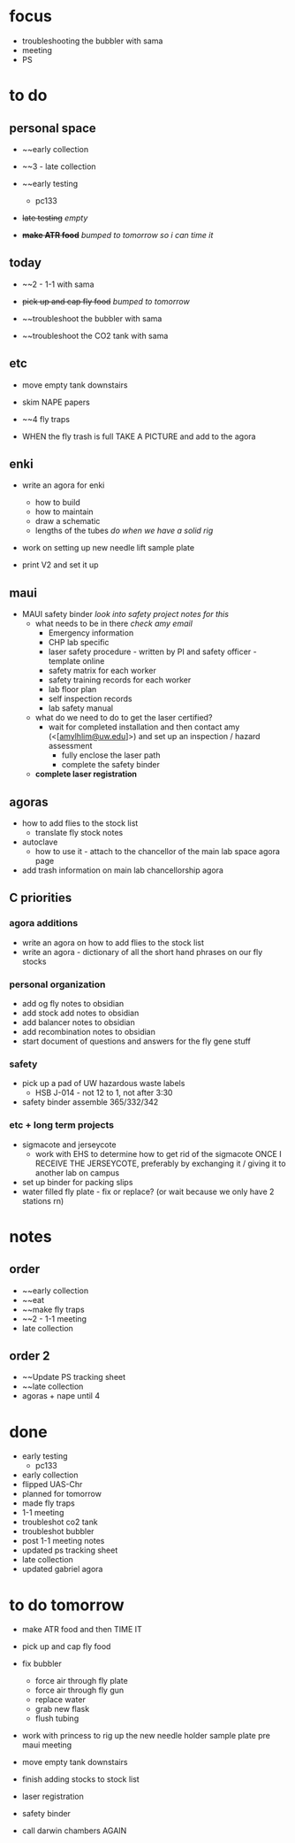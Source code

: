 # focus
- troubleshooting the bubbler with sama
- meeting
- PS
# to do 
## personal space
- ~~early collection
- ~~3 - late collection

- ~~early testing
	- pc133
- ~~late testing~~ *empty*

- ~~**make ATR food**~~ *bumped to tomorrow so i can time it*

## today
- ~~2 - 1-1 with sama
- ~~pick up and cap fly food~~ *bumped to tomorrow*

- ~~troubleshoot the bubbler with sama
- ~~troubleshoot the CO2 tank with sama
## etc
- move empty tank downstairs
- skim NAPE papers

- ~~4 fly traps

- WHEN the fly trash is full TAKE A PICTURE and add to the agora
## enki
- write an agora for enki
	- how to build 
	- how to maintain
	- draw a schematic
	- lengths of the tubes *do when we have a solid rig*

- work on setting up new needle lift sample plate 
- print V2 and set it up

## maui
- MAUI safety binder *look into safety project notes for this*
	- what needs to be in there *check amy email*
		- Emergency information
		- CHP lab specific
		- laser safety procedure - written by PI and safety officer - template online
		- safety matrix for each worker
		- safety training records for each worker
		- lab floor plan
		- self inspection records
		- lab safety manual
	- what do we need to do to get the laser certified?
		- wait for completed installation and then contact amy (<[amylhlim@uw.edu]>) and set up an inspection / hazard assessment 
			- fully enclose the laser path
			- complete the safety binder
	- **complete laser registration**
## agoras
- how to add flies to the stock list
	- translate fly stock notes
- autoclave 
	- how to use it - attach to the chancellor of the main lab space agora page
- add trash information on main lab chancellorship agora
## C priorities 
### agora additions
- write an agora on how to add flies to the stock list
- write an agora - dictionary of all the short hand phrases on our fly stocks
### personal organization
- add og fly notes to obsidian
- add stock add notes to obsidian
- add balancer notes to obsidian
- add recombination notes to obsidian
- start document of questions and answers for the fly gene stuff
### safety
- pick up a pad of UW hazardous waste labels 
	- HSB J-014 - not 12 to 1, not after 3:30
- safety binder assemble 365/332/342
### etc + long term projects
- sigmacote and jerseycote
	- work with EHS to determine how to get rid of the sigmacote ONCE I RECEIVE THE JERSEYCOTE, preferably by exchanging it / giving it to another lab on campus
- set up binder for packing slips
- water filled fly plate - fix or replace? (or wait because we only have 2 stations rn)

# notes
## order
- ~~early collection
- ~~eat
- ~~make fly traps
- ~~2 - 1-1 meeting
- late collection
## order 2
- ~~Update PS tracking sheet
- ~~late collection
- agoras + nape until 4
# done
- early testing
	- pc133
- early collection
- flipped UAS-Chr
- planned for tomorrow
- made fly traps
- 1-1 meeting
- troubleshot co2 tank
- troubleshot bubbler
- post 1-1 meeting notes
- updated ps tracking sheet
- late collection
- updated gabriel agora
# to do tomorrow
- make ATR food and then TIME IT
- pick up and cap fly food
- fix bubbler
	- force air through fly plate 
	- force air through fly gun
	- replace water
	- grab new flask
	- flush tubing

- work with princess to rig up the new needle holder sample plate pre maui meeting
- move empty tank downstairs
- finish adding stocks to stock list

- laser registration
- safety binder

- call darwin chambers AGAIN
